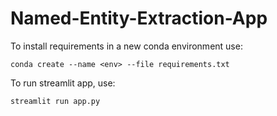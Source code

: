 # Named-Entity-Extraction-App

To install requirements in a new conda environment use:


    conda create --name <env> --file requirements.txt
    
    
To run streamlit app, use:
 
    streamlit run app.py 
    
    
